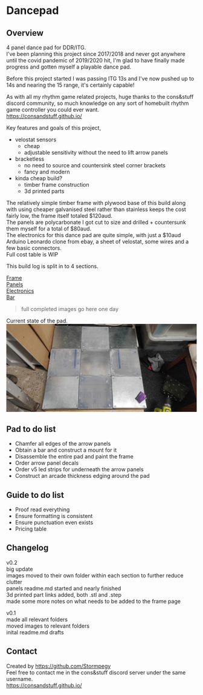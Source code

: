 # Dancepad  

## Overview  
4 panel dance pad for DDR/ITG.  
I've been planning this project since 2017/2018 and never got anywhere until the covid pandemic of 2019/2020 hit, I'm glad to have finally made progress and gotten myself a playable dance pad.  

Before this project started I was passing ITG 13s and I've now pushed up to 14s and nearing the 15 range, it's certainly capable!  

As with all my rhythm game related projects, huge thanks to the cons&stuff discord community, so much knowledge on any sort of homebuilt rhythm game controller you could ever want.  
https://consandstuff.github.io/  

Key features and goals of this project,  
- velostat sensors  
    - cheap  
    - adjustable sensitivity without the need to lift arrow panels  
- bracketless  
    - no need to source and countersink steel corner brackets  
    - fancy and modern  
- kinda cheap build?  
    - timber frame construction  
    - 3d printed parts  

The relatively simple timber frame with plywood base of this build along with using cheaper galvanised steel rather than stainless keeps the cost fairly low, the frame itself totaled $120aud.  
The panels are polycarbonate I got cut to size and drilled + countersunk them myself for a total of $80aud.  
The electronics for this dance pad are quite simple, with just a $10aud Arduino Leonardo clone from ebay, a sheet of velostat, some wires and a few basic connectors.  
Full cost table is WIP  

This build log is split in to 4 sections.  

[Frame](https://github.com/Stormpegy/dancepad/tree/master/frame)   
[Panels](https://github.com/Stormpegy/dancepad/tree/master/panels)  
[Electronics](https://github.com/Stormpegy/dancepad/tree/master/electronics)  
[Bar](https://github.com/Stormpegy/dancepad/tree/master/bar)  

>full completed images go here one day  

Current state of the pad.  
![gamer](/img/IMG_20200619_214830.jpg)

## Pad to do list  
- Chamfer all edges of the arrow panels  
- Obtain a bar and construct a mount for it  
- Disassemble the entire pad and paint the frame  
- Order arrow panel decals  
- Order v5 led strips for underneath the arrow panels  
- Construct an arcade thickness edging around the pad  

## Guide to do list  
- Proof read everything  
- Ensure formatting is consistent  
- Ensure punctuation even exists  
- Pricing table  

## Changelog  
v0.2  
big update  
images moved to their own folder within each section to further reduce clutter  
panels readme.md started and nearly finished    
3d printed part links added, both .stl and .step  
made some more notes on what needs to be added to the frame page  

v0.1   
made all relevant folders  
moved images to relevant folders  
inital readme.md drafts  

## Contact  
Created by https://github.com/Stormpegy  
Feel free to contact me in the cons&stuff discord server under the same username.  
https://consandstuff.github.io/